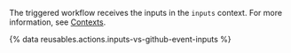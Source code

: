 The triggered workflow receives the inputs in the `inputs` context. For more information, see [Contexts](/actions/learn-github-actions/contexts#inputs-context).

{% data reusables.actions.inputs-vs-github-event-inputs %}
